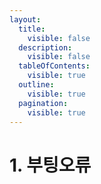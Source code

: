 ```yaml
---
layout:
  title:
    visible: false
  description:
    visible: false
  tableOfContents:
    visible: true
  outline:
    visible: true
  pagination:
    visible: true
---
```


# 1. 부팅오류



<figure><img src="../../../.gitbook/assets/PC 조치사항 (1).jpg" alt=""><figcaption></figcaption></figure>

<figure><img src="../../../.gitbook/assets/PC 조치사항 (2).jpg" alt=""><figcaption></figcaption></figure>

<figure><img src="../../../.gitbook/assets/PC 조치사항 (8).jpg" alt=""><figcaption></figcaption></figure>

<figure><img src="../../../.gitbook/assets/PC 조치사항 (9).jpg" alt=""><figcaption></figcaption></figure>

<figure><img src="../../../.gitbook/assets/PC 조치사항 (10).jpg" alt=""><figcaption></figcaption></figure>

<figure><img src="../../../.gitbook/assets/PC 조치사항 (11).jpg" alt=""><figcaption></figcaption></figure>

<figure><img src="../../../.gitbook/assets/PC 조치사항 (12).jpg" alt=""><figcaption></figcaption></figure>

<figure><img src="../../../.gitbook/assets/PC 조치사항 (14).jpg" alt=""><figcaption></figcaption></figure>

<figure><img src="../../../.gitbook/assets/PC 조치사항 (15).jpg" alt=""><figcaption></figcaption></figure>

<figure><img src="../../../.gitbook/assets/PC 조치사항 (16).jpg" alt=""><figcaption></figcaption></figure>

<figure><img src="../../../.gitbook/assets/PC 조치사항 (17).jpg" alt=""><figcaption></figcaption></figure>

<figure><img src="../../../.gitbook/assets/PC 조치사항 (18).jpg" alt=""><figcaption></figcaption></figure>

<figure><img src="../../../.gitbook/assets/PC 조치사항 (19).jpg" alt=""><figcaption></figcaption></figure>

<figure><img src="../../../.gitbook/assets/PC 조치사항 (20).jpg" alt=""><figcaption></figcaption></figure>

<figure><img src="../../../.gitbook/assets/PC 조치사항 (21).jpg" alt=""><figcaption></figcaption></figure>

<figure><img src="../../../.gitbook/assets/본체 명칭.png" alt=""><figcaption></figcaption></figure>

<figure><img src="../../../.gitbook/assets/본체 명칭2.png" alt=""><figcaption></figcaption></figure>
